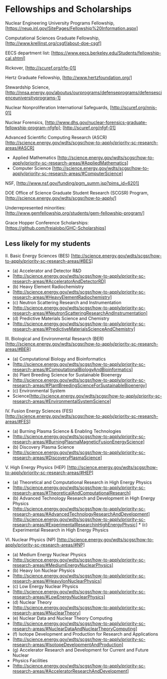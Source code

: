 # Fellowships and Scholarships

Nuclear Engineering University Programs Fellowship, 
[https://neup.inl.gov/SitePages/Fellowship%20Information.aspx]

Computational Sciences Graduate Fellowship,
[http://www.krellinst.org/csgf/about-doe-csgf]

EECS department list:
[https://www.eecs.berkeley.edu/Students/fellowship-cal.shtml]

Rickover, [http://scuref.org/rfp-01] 

Hertz Graduate Fellowship, [http://www.hertzfoundation.org/]

Stewardship Science,
[http://nnsa.energy.gov/aboutus/ourprograms/defenseprograms/defensescienceuniversityprograms-1]

Nuclear Nonproliferation International Safeguards, [http://scuref.org/nnis-01]

Nuclear Forensics,
[http://www.dhs.gov/nuclear-forensics-graduate-fellowship-program-nfgfp];
[http://scuref.org/nfgf-01] 

Advanced Scientific Computing Research (ASCR)
[http://science.energy.gov/wdts/scgsr/how-to-apply/priority-sc-research-areas/#ASCR]
   * Applied Mathematics
[http://science.energy.gov/wdts/scgsr/how-to-apply/priority-sc-research-areas/#AppliedMathematics]
   * Computer Science
[http://science.energy.gov/wdts/scgsr/how-to-apply/priority-sc-research-areas/#ComputerScience]

NSF, [http://www.nsf.gov/funding/pgm_summ.jsp?pims_id=6201] 

DOE Office of Science Graduate Student Research (SCGSR) Program,
[http://science.energy.gov/wdts/scgsr/how-to-apply/] 

Underrepresented minorities:
[http://www.gemfellowship.org/students/gem-fellowship-program/] 

Grace Hopper Conference Scholarships:
[https://github.com/freialobo/GHC-Scholarships]


Less likely for my students
---------------------------------------------------------------------------------------------------
II. Basic Energy Sciences (BES)
[http://science.energy.gov/wdts/scgsr/how-to-apply/priority-sc-research-areas/#BES]
  *   (a) Accelerator and Detector R&D
  *   [http://science.energy.gov/wdts/scgsr/how-to-apply/priority-sc-research-areas/#AcceleratorAndDetectorRD]
  *   (b) Heavy Element Radiochemistry
  *   [http://science.energy.gov/wdts/scgsr/how-to-apply/priority-sc-research-areas/#HeavyElementRadiochemistry]
  *   (c) Neutron Scattering Research and Instrumentation
  *   [http://science.energy.gov/wdts/scgsr/how-to-apply/priority-sc-research-areas/#NeutronScatteringResearchAndInstrumentation]
  *   (d) Predictive Materials Science and Chemistry
  *   [http://science.energy.gov/wdts/scgsr/how-to-apply/priority-sc-research-areas/#PredictiveMaterialsScienceAndChemistry]

III. Biological and Environmental Research (BER)
[http://science.energy.gov/wdts/scgsr/how-to-apply/priority-sc-research-areas/#BER]
  *   (a) Computational Biology and Bioinformatics
  *   [http://science.energy.gov/wdts/scgsr/how-to-apply/priority-sc-research-areas/#ComputationalBiologyAndBioinformatics]
  *   (b) Plant Breeding Science for Sustainable Bioenergy
  *   [http://science.energy.gov/wdts/scgsr/how-to-apply/priority-sc-research-areas/#PlantBreedingScienceForSustainableBioenergy]
  *   (c) Environmental System
  *   Science[http://science.energy.gov/wdts/scgsr/how-to-apply/priority-sc-research-areas/#EnvironmentalSystemScience]

IV. Fusion Energy Sciences (FES)
[http://science.energy.gov/wdts/scgsr/how-to-apply/priority-sc-research-areas/#FES]
  *   (a) Burning Plasma Science & Enabling Technologies
  *   [http://science.energy.gov/wdts/scgsr/how-to-apply/priority-sc-research-areas/#BurningPlasmaMagneticFusionEnergyScience]
  *   (b) Discovery Plasma Science
  *   [http://science.energy.gov/wdts/scgsr/how-to-apply/priority-sc-research-areas/#DiscoveryPlasmaScience]

V. High Energy Physics (HEP)
[http://science.energy.gov/wdts/scgsr/how-to-apply/priority-sc-research-areas/#HEP]
  *   (a) Theoretical and Computational Research in High Energy Physics
  *   [http://science.energy.gov/wdts/scgsr/how-to-apply/priority-sc-research-areas/#TheoreticalAndComputationalResearch]
  *   (b) Advanced Technology Research and Development in High Energy Physics
  *   [http://science.energy.gov/wdts/scgsr/how-to-apply/priority-sc-research-areas/#AdvancedTechnologyResearchAndDevelopment][http://science.energy.gov/wdts/scgsr/how-to-apply/priority-sc-research-areas/#ExperimentalResearchinHighEnergyPhysic]
     *   (c) Experimental Research in High Energy Physics

VI. Nuclear Physics (NP)
[http://science.energy.gov/wdts/scgsr/how-to-apply/priority-sc-research-areas/#NP]
  *   (a) Medium Energy Nuclear Physics
  *   [http://science.energy.gov/wdts/scgsr/how-to-apply/priority-sc-research-areas/#MediumEnergyNuclearPhysics]
  *   (b) Heavy Ion Nuclear Physics
  *   [http://science.energy.gov/wdts/scgsr/how-to-apply/priority-sc-research-areas/#HeavyIonNuclearPhysics]
  *   (c) Low Energy Nuclear Physics
  *   [http://science.energy.gov/wdts/scgsr/how-to-apply/priority-sc-research-areas/#LowEnergyNuclearPhysics]
  *   (d) Nuclear Theory
  *   [http://science.energy.gov/wdts/scgsr/how-to-apply/priority-sc-research-areas/#NuclearTheory]
  *   (e) Nuclear Data and Nuclear Theory Computing
  *   [http://science.energy.gov/wdts/scgsr/how-to-apply/priority-sc-research-areas/#NuclearDataAndNuclearTheoryComputing]
  *   (f) Isotope Development and Production for Research and Applications
  *   [http://science.energy.gov/wdts/scgsr/how-to-apply/priority-sc-research-areas/#IsotopeDevelopmentAndProduction]
  *   (g) Accelerator Research and Development for Current and Future Nuclear
  *   Physics Facilities
  *   [http://science.energy.gov/wdts/scgsr/how-to-apply/priority-sc-research-areas/#AcceleratorResearchAndDevelopment]



